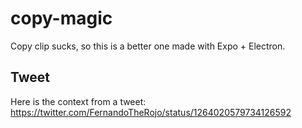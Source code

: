 # copy-magic
Copy clip sucks, so this is a better one made with Expo + Electron.

## Tweet

Here is the context from a tweet: https://twitter.com/FernandoTheRojo/status/1264020579734126592
